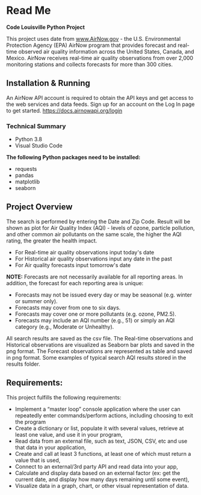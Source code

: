 # Read Me

**Code Louisville Python Project**

This project uses date from www.AirNow.gov - the U.S. Environmental Protection Agency (EPA) AirNow program that provides forecast and real-time observed air quality information across the United States, Canada, and Mexico. AirNow receives real-time air quality observations from over 2,000 monitoring stations and collects forecasts for more than 300 cities.

## Installation & Running

An AirNow API account is required to obtain the API keys and get access to the web services and data feeds. Sign up for an account on the Log In page to get started. https://docs.airnowapi.org/login

### Technical Summary
- Python 3.8
- Visual Studio Code

**The following Python packages need to be installed:**
- requests
- pandas
- matplotlib
- seaborn

## Project Overview

The search is performed by entering the Date and Zip Code. Result will be shown as plot for Air Quality Index (AQI) - levels of ozone, particle pollution, and other common air pollutants on the same scale, the higher the AQI rating, the greater the health impact.

- For Real-time air quality observations input today's date
- For Historical air quality observations input any date in the past
- For Air quality forecasts input tomorrow's date

**NOTE:** Forecasts are not necessarily available for all reporting areas. In addition, the forecast for each reporting area is unique:
* Forecasts may not be issued every day or may be seasonal (e.g. winter or summer only).
* Forecasts may cover from one to six days.
* Forecasts may cover one or more pollutants (e.g. ozone, PM2.5).
* Forecasts may include an AQI number (e.g., 51) or simply an AQI category (e.g., Moderate or Unhealthy).

All search results are saved as the csv file. The Real-time observations and Historical observations are visualized as Seaborn bar plots and saved in the png format. The Forecast observations are represented as table and saved in png format.
Some examples of typical search AQI results stored in the results folder.

## Requirements:

This project fulfills the following requirements:
- Implement a “master loop” console application where the user can repeatedly enter
commands/perform actions, including choosing to exit the program
- Create a dictionary or list, populate it with several values, retrieve at least one value, and use it   in your program,
- Read data from an external file, such as text, JSON, CSV, etc and use that data in your application,
- Create and call at least 3 functions, at least one of which must return a value that is used,
- Connect to an external/3rd party API and read data into your app,
- Calculate and display data based on an external factor (ex: get the current date, and display how many days remaining until some event),
- Visualize data in a graph, chart, or other visual representation of data.
